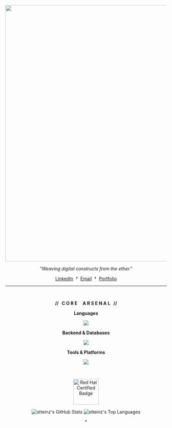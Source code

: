 <p align="center">
  <img src="https://raw.githubusercontent.com/Stteinz/Stteinz/refs/heads/main/Assets/Banner.png" width="800px">
</p>

<p align="center">
  <i>"Weaving digital constructs from the ether."</i>
</p>

<p align="center">
  <a href="URL_DO_SEU_LINKEDIN_AQUI">LinkedIn</a> 
  &nbsp;†&nbsp; 
  <a href="mailto:SEU_EMAIL_AQUI">Email</a> 
  &nbsp;†&nbsp; 
  <a href="URL_DO_SEU_PORTFOLIO_OU_SITE_AQUI">Portfolio</a>
</p>

---

<br>

<div align="center">

**// &nbsp; C O R E &nbsp; &nbsp; A R S E N A L &nbsp; //**

</div>

<p align="center">
  <strong>Languages</strong>
</p>
<p align="center">
  <a href="https://skillicons.dev">
    <img src="https://skillicons.dev/icons?i=html,css,javascript,c,java&theme=dark" />
  </a>
</p>

<p align="center">
  <strong>Backend & Databases</strong>
</p>
<p align="center">
  <a href="https://skillicons.dev">
    <img src="https://skillicons.dev/icons?i=spring,mysql&theme=dark" />
  </a>
</p>

<p align="center">
  <strong>Tools & Platforms</strong>
</p>
<p align="center">
  <a href="https://skillicons.dev">
    <img src="https://skillicons.dev/icons?i=git,github,postman,vscode,idea,figma,redhat,aws,azure&theme=dark" />
  </a>
</p>

<br>

<p align="center">
  <a href="https://www.credly.com/badges/0d3273d2-ddf7-4df1-9e55-76270b52a9f4/public_url">
    <img src="https://raw.githubusercontent.com/Stteinz/Stteinz/refs/heads/main/Assets/red-hat-system-administration-i-rh124-rha-ver-9-3.png" height="80px" alt="Red Hat Certified Badge">
  </a>
</p>

<p align="center">
  <img src="https://github-readme-stats.vercel.app/api?username=stteinz&show_icons=true&theme=tokyonight&hide_border=true&count_private=true" alt="stteinz's GitHub Stats">
  <img src="https://github-readme-stats.vercel.app/api/top-langs/?username=stteinz&layout=compact&theme=tokyonight&hide_border=true" alt="stteinz's Top Languages">
</p>

<p align="center">
  †
</p>
